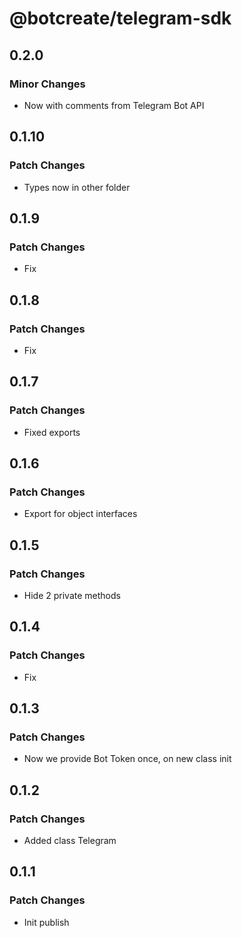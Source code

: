 # @botcreate/telegram-sdk

## 0.2.0

### Minor Changes

- Now with comments from Telegram Bot API

## 0.1.10

### Patch Changes

- Types now in other folder

## 0.1.9

### Patch Changes

- Fix

## 0.1.8

### Patch Changes

- Fix

## 0.1.7

### Patch Changes

- Fixed exports

## 0.1.6

### Patch Changes

- Export for object interfaces

## 0.1.5

### Patch Changes

- Hide 2 private methods

## 0.1.4

### Patch Changes

- Fix

## 0.1.3

### Patch Changes

- Now we provide Bot Token once, on new class init

## 0.1.2

### Patch Changes

- Added class Telegram

## 0.1.1

### Patch Changes

- Init publish
